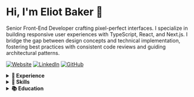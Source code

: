 # Hi, I'm Eliot Baker 👋

Senior Front-End Developer crafting pixel-perfect interfaces. I specialize in building responsive user experiences with TypeScript, React, and Next.js. I bridge the gap between design concepts and technical implementation, fostering best practices with consistent code reviews and guiding architectural patterns.

[![Website](https://img.shields.io/badge/Website-eliotbaker.com-blue)](https://www.eliotbaker.com)
[![LinkedIn](https://img.shields.io/badge/LinkedIn-eliotbaker-0077B5)](https://www.linkedin.com/in/eliotbaker)
[![GitHub](https://img.shields.io/badge/GitHub-ebaker-181717)](https://github.com/ebaker)

<details>
<summary><b>🚀 Experience</b></summary>

### Senior Front End Software Engineer, Software Consultant (2022 - Present)
- Develop web applications using TypeScript, Next.js, React, Recoil, Tailwind CSS, and libraries as needed
- Create features for DAO and DEX decentralized applications by integrating smart contract protocols
- Establish and implement front-end architectural patterns for emerging technology stack
- Optimize front-end performance for responsive data updates and reduced time to interaction
- Drive code quality through consistent code reviews and technical discussions
- Guide new contributors in development practices and decentralized paradigms

### Senior Front End Software Engineer, Technical Lead @ Tawkify (2020 - 2022)
- Led team planning and development of a mobile-first signup and onboarding flow using React, CSS-in-JS, and MUI
- Established front-end patterns, streamlining and enhancing user sign-up processes
- Conducted A/B split testing to improve UI/UX and optimize user journey
- Collaborated with product/design teams for a cohesive UI/UX realization, bridging any technical gaps
- Ensured consistent utilization of established patterns and best practices through thorough code reviews
- Mentored junior developers, emphasizing best practices and guiding them through resolving blockers

### Senior Front End Software Engineer @ Yara (2018 - 2020)
- Developed features leveraging Next.js, React, Google Maps, GraphQL, HTML5, CSS-in-JS, and Express.js
- Delivered responsive UI components for payments in 2 products, supporting i18n in 7 languages across 5 countries
- Implemented an editable field mapping tool, leveraging GIS datasets to populate and streamline farm field management
- Led sprint planning and releases for a team of engineers with asynchronous standups
- Reviewed domestic and international team code submissions while collaborating on best coding practices

### Front End Software Engineer @ Lightbend (2015 - 2018)
- Developed UI components using AngularJS, JavaScript, TypeScript, HTML, and CSS
- Delivered mock to feature signup flow and administrative dashboards
- Diagnosed and optimized client-side resource issues for improved performance at scale
- Structured and implemented client-side unit test framework in Jasmine with Promises

### Software Engineer @ Maestro Interactive (2013 - 2014)
- Developed client-side interfaces using CoffeeScript, Backbone.js, Stylus, and various third-party APIs
- Created admin dashboard tools for a live event CMS used by major music festival brands
- Contributed to documentation, guided new engineers on best practices, and reviewed code via GitHub pull requests

### Software Engineer @ ColorQuick (2011 - 2013)
- Developed web interfaces in HTML, CSS, JavaScript, jQuery, Bootstrap, and PHP interfacing with MySQL
- Implemented changes to back-end service, adapting PDF generation from web portal data as requirements evolved

</details>

<details>
<summary><b>🌟 Skills</b></summary>

**Languages & Frameworks:**
JavaScript, TypeScript, Python, HTML5, CSS3, React, Angular, Next.js, Node.js, Express, PHP, GraphQL

**Libraries & Tools:**
Recoil, Redux, Apollo, Tailwind, MUI, styled-components, Jest, Playwright, Docker, Git, SQL, Vim, Emacs

**Concepts & Practices:**
Frontend Architecture, Responsive Design, Code Reviews, Planning, Mentorship, Internationalization, A/B Testing, Performance Optimization, Web3/DApps
</details>

<details>
<summary><b>📚 Education</b></summary>

- BS in Computer Engineering, Pennsylvania State University
- AI Engineering Workshop, AI User Group San Francisco (2024)
</details>
